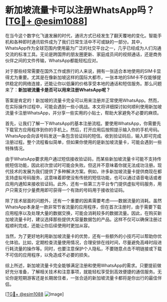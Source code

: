 # 新加坡流量卡可以注册WhatsApp吗？[[TG💪+ @esim1088](https://t.me/s/esim1088)]

在当今这个数字化飞速发展的时代，通讯方式已经发生了翻天覆地的变化。智能手机和各种即时通讯软件成为了我们日常生活中不可或缺的一部分。其中，WhatsApp作为全球范围内使用最为广泛的社交平台之一，几乎已经成为人们沟通交流的标准工具。无论是跨国界的朋友圈更新、家庭成员间的视频通话，还是商务伙伴之间的文件传输，WhatsApp都能轻松应对。

对于那些经常需要在国外工作或旅行的人来说，拥有一张适合本地使用的SIM卡显得尤为重要。尤其是在像新加坡这样的国际大都市，一张本地的SIM卡不仅能够提供稳定的网络连接，还能让你以低廉的价格享受本地的通话和短信服务。那么问题来了：**新加坡流量卡是否可以用来注册WhatsApp呢？**

答案是肯定的！新加坡的流量卡完全可以用来注册并正常使用WhatsApp。然而，在实际操作过程中，可能会遇到一些小挑战。本文将详细探讨如何顺利使用新加坡流量卡注册WhatsApp，并分享一些实用的小贴士，帮助大家避免不必要的麻烦。

首先，让我们了解一下WhatsApp的基本注册流程。要使用WhatsApp，你需要先下载官方应用程序到你的手机上。然后，打开应用后按照提示输入你的手机号码。WhatsApp会向该号码发送一条包含验证码的短信。收到验证码后，输入即可完成注册过程。整个流程看似简单，但如果你使用的是新加坡流量卡，可能会遇到一些特殊情况。

由于WhatsApp要求用户通过短信接收验证码，而某些新加坡流量卡可能不支持传统短信功能，因此初次尝试时可能会失败。但这并不意味着你就无法成功注册。现代技术的发展为我们提供了多种解决方案。例如，许多新加坡流量卡提供商现在都支持虚拟号码服务，这意味着即使没有传统的短信功能，也可以通过语音电话或者应用内通知来接收验证码。此外，还有一些第三方平台专门提供虚拟号码服务，用户只需支付少量费用即可获得一个有效的号码用于接收验证码。

除了技术层面的问题外，还有一个重要的因素需要考虑——数据流量的消耗。虽然WhatsApp本身是一款非常节省流量的应用程序，但在首次注册时，由于需要下载应用程序以及处理大量的数据交换，可能会消耗较多的数据流量。因此，在购买新加坡流量卡时，建议选择那些提供大容量数据包的产品。这样不仅可以确保注册过程顺利完成，还能让你后续使用时更加从容。

当然，为了更好地利用新加坡流量卡的优势，还有一些额外的小技巧可以帮助你优化体验。比如，定期检查流量使用情况，合理安排在线时间，尽量避免高峰时段进行耗流量的操作等。同时，也要注意保护个人隐私，不要随意点击不明链接或下载不可信的应用程序，以免造成不必要的损失。

综上所述，新加坡流量卡完全能够满足注册和使用WhatsApp的需求。只要提前做好充分准备，了解相关技术和注意事项，就能轻松享受到高效便捷的通信服务。无论你是短期游客还是长期居住者，一张合适的新加坡流量卡都将是你出行的最佳伴侣。

[[TG💪+ @esim1088](https://t.me/s/esim1088) ![Image](https://i.postimg.cc/4NQfJmqS/Snipaste-2025-05-13-00-14-12.png)]